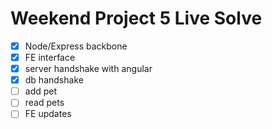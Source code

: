 Weekend Project 5 Live Solve
============================
* [x] Node/Express backbone
* [x] FE interface
* [x] server handshake with angular
* [x] db handshake
* [ ] add pet
* [ ] read pets
* [ ] FE updates
